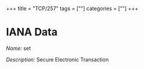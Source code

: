 +++
title = "TCP/257"
tags = [""]
categories = [""]
+++

# IANA Data

_Name:_ set

_Description:_ Secure Electronic Transaction

